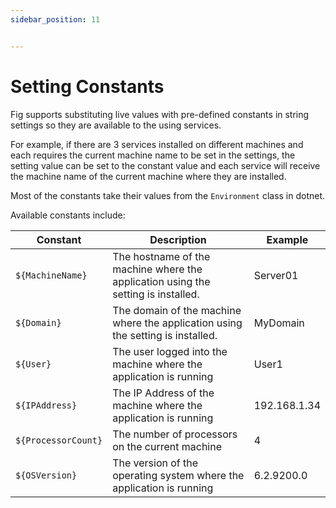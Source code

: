 ```yaml
---
sidebar_position: 11


---
```


# Setting Constants

Fig supports substituting live values with pre-defined constants in string settings so they are available to the using services.

For example, if there are 3 services installed on different machines and each requires the current machine name to be set in the settings, the setting value can be set to the constant value and each service will receive the machine name of the current machine where they are installed.

Most of the constants take their values from the `Environment` class in dotnet.

Available constants include:

| Constant          | Description                                                  | Example      |
| ----------------- | ------------------------------------------------------------ | ------------ |
| `${MachineName}`    | The hostname of the machine where the application using the setting is installed. | Server01     |
| `${Domain}`         | The domain of the machine where the application using the setting is installed. | MyDomain     |
| `${User}`           | The user logged into the machine where the application is running | User1        |
| `${IPAddress}`      | The IP Address of the machine where the application is running | 192.168.1.34 |
| `${ProcessorCount}` | The number of processors on the current machine              | 4            |
| `${OSVersion}`     | The version of the operating system where the application is running | 6.2.9200.0   |

